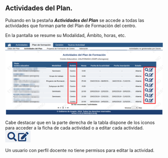 ## Actividades del Plan.

Pulsando en la pestaña **_Actividades del Plan_** se accede a todas las actividades que forman parte del Plan de Formación del centro. 

En la pantalla se resume su Modalidad, Ámbito, horas, etc.

![](https://raw.githubusercontent.com/catedu/manualdoceo/master/assets/Seleccion_737.png)

Cabe destacar que en la parte derecha de la tabla dispone de los iconos para acceder a la ficha de cada actividad o a editar cada actividad.![](https://raw.githubusercontent.com/catedu/manualdoceo/master/assets/Seleccion_738.png)

Un usuario con perfil docente no tiene permisos para editar la actividad.

